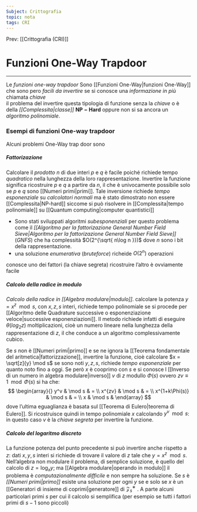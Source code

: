 ```yaml
---
Subject: Crittografia
topic: nota
tags: CRI
---
```


Prev: [[Crittografia (CRI)]]

# Funzioni One-Way Trapdoor
---
Le _funzioni one-way trapdoor_ Sono [[Funzioni One-Way|funzioni One-Way]] che sono pero _facili da invertire_ se si conosce una _informazione in più_  chiamata _chiave_  
il problema del invertire questa tipologia di funzione senza  la _chiave_ o è  della _[[Complessita|classe]]_  $\mathbf{NP-Hard}$ oppure non si sa ancora un _algoritmo polinomiale_.


### Esempi di funzioni One-way trapdoor 
Alcuni problemi One-Way trap door sono
##### Fattorizazione 
Calcolare il _prodotto_ $n$ di due interi $p$ e $q$ è  facile poiché richiede tempo _quadratico_ nella lunghezza della loro rappresentazione. Invertire la funzione significa ricostruire $p$ e $q$ a partire da $n$, il che è univocamente possibile solo se $p$ e $q$ sono [[Numeri primi|primi]]. Tale inversione richiede _tempo esponenziale_ su _calcolatori normali_ ma è stato dimostrato non essere [[Complessita|NP-hard]] siccome si può risolvere in [[Complessita|tempo polinomiale]] su [[Quantum computing|computer quantistici]] 
- Sono stati sviluppati algoritmi _subesponenziali_ per questo problema come il _[[Algoritmo per la fattorizazione General Number Field Sieve|Algoritmo per la fattorizazione General Number Field Sieve]]_(_GNFS_) che ha complessità $O(2^{\sqrt{ n\log n }})$ dove $n$ sono i bit della rappresentazione. 
- una soluzione _enumerativa_ (_bruteforce_) richeide $O(2^{n})$ operazioni  

conosce uno dei fattori (la chiave segreta) ricostruire l’altro è ovviamente facile

##### Calcolo della radice in modulo
_Calcolo della radice in [[Algebra modulare|modulo]]_. calcolare la potenza $y = x^z \mod s$, con $x, z, s$ interi, richiede tempo polinomiale se si procede per [[Algoritmo delle Quadrature successive o esponenziazione veloce|successive esponenziazioni]]. Il metodo richiede infatti di eseguire $\theta(log_2 z)$ moltiplicazioni, cioè un numero lineare nella lunghezza della rappresentazione di $z$, il che conduce a un algoritmo complessivamente cubico. 

Se $s$ non è [[Numeri primi|primo]] e se ne ignora la [[Teorema fondamentale del aritmetica|fattorizzazione]], invertire la funzione, cioè calcolare $x = \sqrt[z]{y} \mod s$ se sono noti $y, z, s$, richiede _tempo esponenziale_ per quanto noto fino a oggi. Se però $x$ è cooprimo con $s$ e si conosce l [[Inverso di un numero in algebra modulare|inverso]] $v$ di $z$ modullo $\Phi(s)$ ovvero    $z v \equiv 1 \mod \Phi(s)$
si ha che: $$
\begin{array}{}
y^v  & \mod s  & = \\
 x^{zv}  & \mod s  & = \\
 x^{1+k\Phi(s)}  & \mod s  & = \\
 x  & \mod  s & 
\end{array}
$$dove l’ultima eguaglianza è basata sul [[Teorema di Eulero|teorema di Eulero]]. Si ricostruisce quindi in tempo polinomiale $x$ calcolando $y^v \mod s$: in questo caso $v$ è la _chiave segreta_ per invertire la funzione.

##### Calcolo del logaritmo discreto
La funzione potenza del punto precedente si può invertire anche rispetto a $z$: dati  $x, y, s$ interi si richiede di trovare il valore di $z$ tale che $y = x^z \mod s$. Nell’algebra non modulare il problema, di semplice soluzione, è quello del calcolo di $z=\log_{x} y$; ma [[Algebra modulare|operando in modulo]] il problema è _computazionalmente difficile_ e non sempre ha soluzione.
Se $s$ è _[[Numeri primi|primo]]_ esiste una soluzione per ogni $y$ se e solo se $x$ è un [[Generatori di insieme di coprimi|generatore]] di $\mathcal{Z}^{∗}_{s}$ . A parte alcuni particolari primi $s$ per cui il calcolo si semplifica (per esempio se tutti i fattori primi di $s − 1$ sono piccoli)